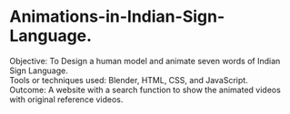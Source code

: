 # Animations-in-Indian-Sign-Language.
Objective: To Design a human model and animate seven words of Indian Sign Language.
</br>
Tools or techniques used: Blender, HTML, CSS, and JavaScript.
</br>
Outcome: A website with a search function to show the animated videos with original reference videos.
</br>
